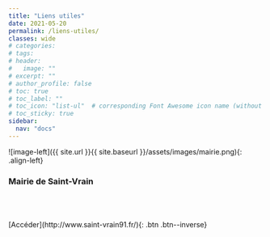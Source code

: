 ```yaml
---
title: "Liens utiles"
date: 2021-05-20
permalink: /liens-utiles/
classes: wide
# categories: 
# tags: 
# header:
#   image: ""
# excerpt: ""
# author_profile: false
# toc: true
# toc_label: ""
# toc_icon: "list-ul"  # corresponding Font Awesome icon name (without fa prefix)
# toc_sticky: true
sidebar:
  nav: "docs"
---
```


<div class="notice--success" markdown="1">
![image-left]({{ site.url }}{{ site.baseurl }}/assets/images/mairie.png){: .align-left} 
<h3 class="no_toc"><i class="fas fa-building"></i> Mairie de Saint-Vrain</h3>
<br>
<br>
<br>
[Accéder](http://www.saint-vrain91.fr/){: .btn .btn--inverse}
<br>

</div>




